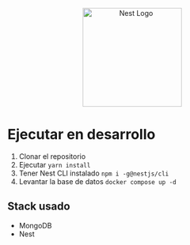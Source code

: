<p align="center">
  <a href="http://nestjs.com/" target="blank"><img src="https://nestjs.com/img/logo-small.svg" width="200" alt="Nest Logo" /></a>
</p>

[circleci-image]: https://img.shields.io/circleci/build/github/nestjs/nest/master?token=abc123def456
[circleci-url]: https://circleci.com/gh/nestjs/nest

# Ejecutar en desarrollo
1. Clonar el repositorio
2. Ejecutar ```yarn install```
3. Tener Nest CLI instalado ```npm i -g@nestjs/cli```
4. Levantar la base de datos ```docker compose up -d```

## Stack usado
* MongoDB
* Nest
